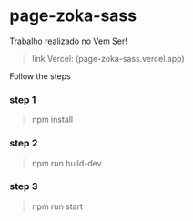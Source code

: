 # page-zoka-sass

Trabalho realizado no Vem Ser!

> link Vercel: (page-zoka-sass.vercel.app)

Follow the steps

### step 1

> npm install

### step 2

> npm run build-dev

### step 3

> npm run start
